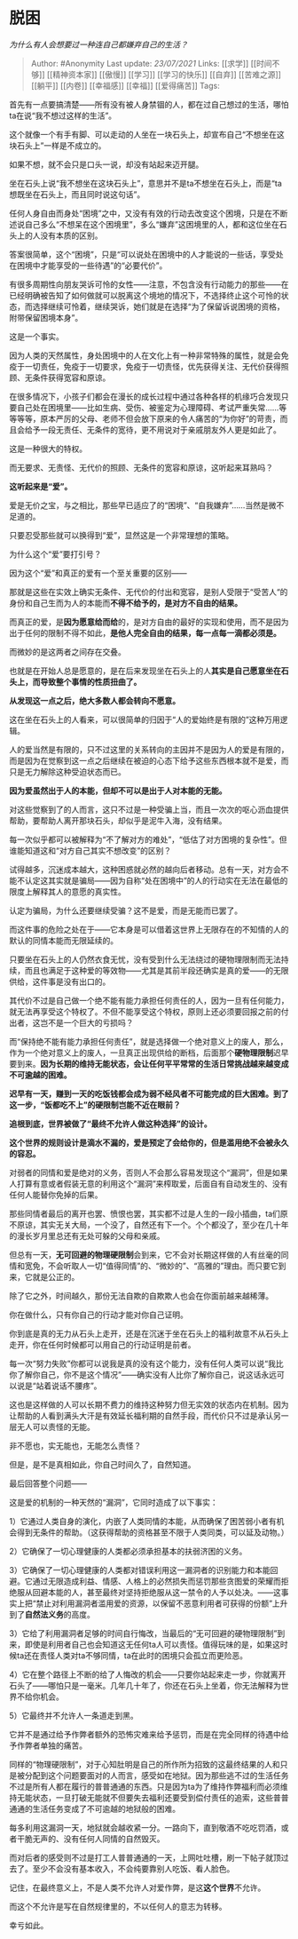 # 脱困
*为什么有人会想要过一种连自己都嫌弃自己的生活？*

> Author: #Anonymity
Last update: *23/07/2021* 
Links: [[求学]] [[时间不够]] [[精神资本家]] [[傲慢]] [[学习]] [[学习的快乐]] [[自弃]] [[苦难之源]] [[躺平]] [[内卷]] [[幸福感]] [[幸福]] [[爱得痛苦]]
Tags:   


首先有一点要搞清楚——所有没有被人身禁锢的人，都在过自己想过的生活，哪怕ta在说“我不想过这样的生活”。

这个就像一个有手有脚、可以走动的人坐在一块石头上，却宣布自己“不想坐在这块石头上”一样是不成立的。

如果不想，就不会只是口头一说，却没有站起来迈开腿。

坐在石头上说“我不想坐在这块石头上”，意思并不是ta不想坐在石头上，而是“ta想既坐在石头上，而且同时说这句话”。

任何人身自由而身处“困境”之中，又没有有效的行动去改变这个困境，只是在不断述说自己多么“不想呆在这个困境里”，多么“嫌弃”这困境里的人，都和这位坐在石头上的人没有本质的区别。

答案很简单，这个“困境”，只是“可以说处在困境中的人才能说的一些话，享受处在困境中才能享受的一些待遇”的“必要代价”。

有很多周期性向朋友哭诉可怜的女性——注意，不包含没有行动能力的那些——在已经明确被告知了如何做就可以脱离这个境地的情况下，不选择终止这个可怜的状态，而选择继续可怜着，继续哭诉，她们就是在选择“为了保留诉说困境的资格，附带保留困境本身”。

这是一个事实。

因为人类的天然属性，身处困境中的人在文化上有一种非常特殊的属性，就是会免疫于一切责任，免疫于一切要求，免疫于一切责怪，优先获得关注、无代价获得照顾、无条件获得宽容和原谅。

在很多情况下，小孩子们都会在漫长的成长过程中通过各种各样的机缘巧合发现只要自己处在困境里——比如生病、受伤、被鉴定为心理障碍、考试严重失常……等等等等，原本严厉的父母、老师不但会放下原来的令人痛苦的“为你好”的苛责，而且会给予一段无责任、无条件的宽待，更不用说对于亲戚朋友外人更是如此了。

这是一种很大的特权。

而无要求、无责怪、无代价的照顾、无条件的宽容和原谅，这听起来耳熟吗？

**这听起来是“爱”。**

爱是无价之宝，与之相比，那些早已适应了的“困境”、“自我嫌弃”……当然是微不足道的。

只要忍受那些就可以换得到“爱”，显然这是一个非常理想的策略。

为什么这个“爱”要打引号？

因为这个“爱”和真正的爱有一个至关重要的区别——

那就是这些在实效上确实无条件、无代价的付出和宽容，是别人受限于“受苦人“的身份和自己生而为人的本能而**不得不给予的，是对方不自由的结果。**

而真正的爱，是**因为愿意给而给**的，是对方自由的最好的实现和使用，而不是因为出于任何的限制不得不如此，**是他人完全自由的结果，每一点每一滴都必须是。**

而微妙的是这两者之间存在交叠。

也就是在开始人总是愿意的，是在后来发现坐在石头上的人**其实是自己愿意坐在石头上，而导致整个事情的性质扭曲了。**

**从发现这一点之后，绝大多数人都会转向不愿意。**

这在坐在石头上的人看来，可以很简单的归因于“人的爱始终是有限的”这种万用逻辑。

人的爱当然是有限的，只不过这里的关系转向的主因并不是因为人的爱是有限的，而是因为在觉察到这一点之后继续在被迫的心态下给予这些东西根本就不是爱，而只是无力解除这种受迫状态而已。

**因为爱虽然出于人的本能，但却不可以是出于人对本能的无能。**

对这些觉察到了的人而言，这只不过是一种受骗上当，而且一次次的呕心沥血提供帮助，要帮助人离开那块石头，却似乎是泥牛入海，没有结果。

每一次似乎都可以被解释为“不了解对方的难处”，“低估了对方困境的复杂性”。但谁能知道这和“对方自己其实不想改变”的区别？

试得越多，沉迷成本越大，这种困惑就必然的越向后者移动。总有一天，对方会不能不认定这其实就是骗局——因为自称“处在困境中”的人的行动实在无法在最低的限度上解释其人的意愿的真实性。

认定为骗局，为什么还要继续受骗？这不是爱，而是无能而已罢了。

而这件事的危险之处在于——它本身是可以借着这世界上无限存在的不知情的人的默认的同情本能而无限延续的。

只要坐在石头上的人仍然衣食无忧，没有受到什么无法绕过的硬物理限制而无法持续，而且也满足于这种爱的等效物——尤其是其前半段还确实是真的爱——的无限供给，这件事是没有出口的。

其代价不过是自己做一个绝不能有能力承担任何责任的人，因为一旦有任何能力，就无法再享受这个特权了。不但不能享受这个特权，原则上还必须要回报之前的付出者，这岂不是一个巨大的亏损吗？

而“保持绝不能有能力承担任何责任”，就是选择做一个绝对意义上的废人，那么，作为一个绝对意义上的废人，一旦真正出现供给的断档，后面那个**硬物理限制**迟早要到来。**因为长期的维持无能状态，会让任何平平常常的生活日常挑战越来越变成不可逾越的困难。**

**迟早有一天，赚到一天的吃饭钱都会成为弱不经风者不可能完成的巨大困难。到了这一步，“饭都吃不上”的硬限制岂能不近在眼前？**

**追根到底，世界被做了“最终不允许人做这种选择”的设计。**

**这个世界的规则设计是滴水不漏的，爱是预定了会给你的，但是滥用绝不会被永久的容忍。**

对弱者的同情和爱是绝对的义务，否则人不会那么容易发现这个“漏洞”，但是如果人打算有意或者假装无意的利用这个“漏洞”来榨取爱，后面自有自动发生的、没有任何人能替你免掉的后果。

那些同情者最后的离开也罢、愤恨也罢，其实都不过是人生的一段小插曲，ta们原不原谅，其实无关大局，一个没了，自然还有下一个。个个都没了，至少在几十年的漫长岁月里总还有无处可躲的父母和亲戚。

但总有一天，**无可回避的物理硬限制**会到来，它不会对长期这样做的人有丝毫的同情和宽免，不会听取人一切“值得同情”的、“微妙的”、“高雅的”理由。而只要它到来，它就是公正的。

除了它之外，时间越久，那份无法自欺的自欺欺人也会在你面前越来越稀薄。

你在做什么，只有你自己的行动才能对你自己证明。

你到底是真的无力从石头上走开，还是在沉迷于坐在石头上的福利故意不从石头上走开，你在任何时候都可以用自己的行动证明是前者。

每一次“努力失败”你都可以说我是真的没有这个能力，没有任何人类可以说“我比你了解你自己，你不是这个情况”——确实没有人比你了解你自己，说这话永远可以说是“站着说话不腰疼”。

这也是这样做的人可以长期不费力的维持这种努力但无实效的状态内在机制。因为让帮助的人看到满头大汗是有效延长福利期的自然手段，而代价只不过是承认另一层无人可以责怪的无能。

非不愿也，实无能也，无能怎么责怪？

但是，是不是真相如此，你自己时间久了，自然知道。

最后回答整个问题——

这是爱的机制的一种天然的“漏洞”，它同时造成了以下事实：

1）它通过人类自身的演化，内嵌了人类同情的本能，从而确保了困苦弱小者有机会得到无条件的帮助。（这获得帮助的资格甚至不限于人类同类，可以延及动物。）

2）它确保了一切心理健康的人类都必须承担基本的扶弱济困的义务。

3）它确保了一切心理健康的人类都对错误利用这一漏洞者的识别能力和本能回避。它通过无限造成利益、情感、人格上的必然损失而惩罚那些贪图爱的荣耀而拒绝服从回避本能的人，甚至最终对坚持拒绝服从这一禁令的人予以处决。——这事实上把“禁止对利用漏洞者滥用爱的资源，以保留不恶意利用者可获得的份额”上升到了**自然法义务**的高度。

3）它给了利用漏洞者足够的时间自行悔改，当最后的“无可回避的硬物理限制”到来，即使是利用者自己也会知道这无任何ta人可以责怪。值得玩味的是，如果这时候ta还在责怪人类对ta不够同情，ta在此时的困境只会孤立而更险恶。

4）它在整个路径上不断的给了人悔改的机会——只要你站起来走一步，你就离开石头了——哪怕只是一毫米。几年几十年了，你还在石头上坐着，你无法解释为世界不给你机会。

5）它最终并不允许人一条道走到黑。

它并不是通过给予作弊者额外的恐怖灾难来给予惩罚，而是在完全同样的待遇中给予作弊者单独的痛苦。

同样的“物理硬限制”，对于心知肚明是自己的所作所为招致的这最终结果的人和只是被分配到这个问题要面对的人而言，感受如在地狱。因为那些逃不过的生活任务不过是所有人都在履行的普普通通的东西。只是因为ta为了维持作弊福利而必须维持无能状态，一旦打破无能就不但要失去福利还要受到偿付责任的追索，这些普普通通的生活任务变成了不可逾越的地狱般的困难。

每多利用这漏洞一天，地狱就会越收紧一分。一路向下，直到敬酒不吃吃罚酒，或者干脆无声的、没有任何人同情的自然毁灭。

而对后者的感受则不过是打工人普普通通的一天，上网吐吐槽，刷一下帖子就顶过去了。至少不会没有基本收入，不会纯要靠别人吃饭、看人脸色。

  


记住，在最终意义上，不是人类不允许人对爱作弊，是这**这个世界**不允许。

而这个不允许是写在自然规律里的，不以任何人的意志为转移。

幸亏如此。



